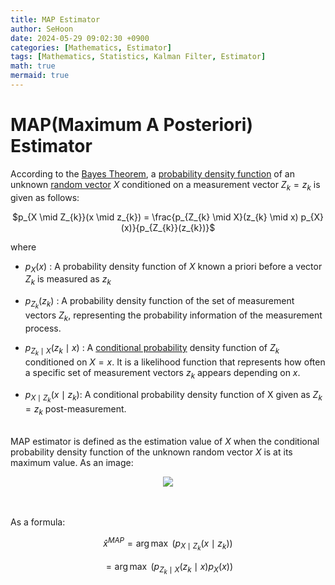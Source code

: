 ```yaml
---
title: MAP Estimator
author: SeHoon
date: 2024-05-29 09:02:30 +0900
categories: [Mathematics, Estimator]
tags: [Mathematics, Statistics, Kalman Filter, Estimator]
math: true
mermaid: true
---
```


# MAP(Maximum A Posteriori) Estimator

According to the [Bayes Theorem](https://csh970605.github.io/posts/Bayes_Theorem/), a [probability density function](https://csh970605.github.io/posts/Probability_RandomVector/#probability-density-function) of an unknown [random vector](https://csh970605.github.io/posts/Rand_Vector/#random-vector) $X$ conditioned on a measurement vector $Z_{k} = z_{k}$ is given as follows:

<center>

$p_{X \mid Z_{k}}(x \mid z_{k}) = \frac{p_{Z_{k} \mid X}(z_{k} \mid x) p_{X}(x)}{p_{Z_{k}}(z_{k})}$
</center>

where

+ $p_{X}(x)$ : A probability density function of $X$ known a priori before a vector $Z_{k}$ is measured as $z_{k}$


+ $p_{Z_{k}}(z_{k})$ : A probability density function of the set of measurement vectors $Z_{k}$, representing the probability information of the measurement process.

+ $p_{Z_{k} \mid X}(z_{k} \mid x)$ : A [conditional probability](https://csh970605.github.io/posts/Probability_RandomVector/#conditional-probability) density function of $Z_{k}$ conditioned on $X=x$. It is a likelihood function that represents how often a specific set of measurement vectors $z_{k}$ appears depending on $x$.

+ $p_{X \mid Z_{k}}(x \mid z_{k})$: A conditional probability density function of X given as $Z_{k} = z_{k}$ post-measurement.
<br><br>


MAP estimator is defined as the estimation value of $X$ when the conditional probability density function of the unknown random vector $X$ is at its maximum value.
As an image:
<center>

<img src="https://github.com/csh970605/csh970605.github.io/assets/28240052/d0ef1ffa-ad62-430d-baa9-58d5a9057220">
</center><br><br>

As a formula:

<center>

$\hat{x}^{MAP} = \arg\max \ (p_{X \mid Z_{k}}(x \mid z_{k}))$

$= \arg\max \ (p_{Z_{k}\mid X}(z_{k} \mid x)p_{X}(x))$
</center>